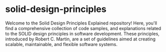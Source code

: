 # solid-design-principles
Welcome to the Solid Design Principles Explained repository! Here, you'll find a comprehensive collection of code samples, and explanations related to the SOLID design principles in software development. These principles, introduced by Robert C. Martin, are a set of guidelines aimed at creating scalable, maintainable, and flexible software systems.
